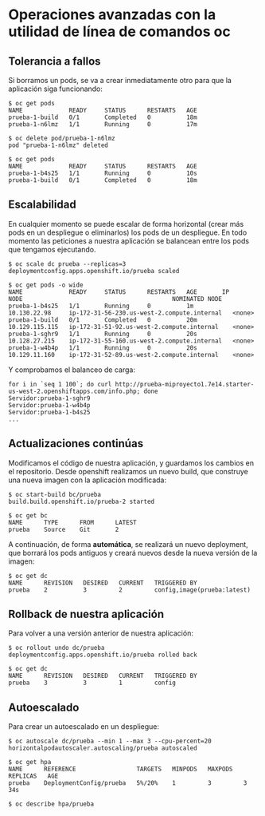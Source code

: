 # Operaciones avanzadas con la utilidad de línea de comandos oc

## Tolerancia a fallos

Si borramos un pods, se va a crear inmediatamente otro para que la aplicación siga funcionando:

    $ oc get pods
    NAME             READY     STATUS      RESTARTS   AGE
    prueba-1-build   0/1       Completed   0          18m
    prueba-1-n6lmz   1/1       Running     0          17m
    
    $ oc delete pod/prueba-1-n6lmz
    pod "prueba-1-n6lmz" deleted
    
    $ oc get pods
    NAME             READY     STATUS      RESTARTS   AGE
    prueba-1-b4s25   1/1       Running     0          10s
    prueba-1-build   0/1       Completed   0          18m

## Escalabilidad

En cualquier momento se puede escalar de forma horizontal (crear más pods en un despliegue o eliminarlos) los pods de un despliegue. En todo momento las peticiones a nuestra aplicación se balancean entre los pods que tengamos ejecutando.

    $ oc scale dc prueba --replicas=3
    deploymentconfig.apps.openshift.io/prueba scaled

    $ oc get pods -o wide
    NAME             READY     STATUS      RESTARTS   AGE       IP               NODE                                          NOMINATED NODE
    prueba-1-b4s25   1/1       Running     0          1m        10.130.22.98     ip-172-31-56-230.us-west-2.compute.internal   <none>
    prueba-1-build   0/1       Completed   0          20m       10.129.115.115   ip-172-31-51-92.us-west-2.compute.internal    <none>
    prueba-1-sghr9   1/1       Running     0          20s       10.128.27.215    ip-172-31-55-160.us-west-2.compute.internal   <none>
    prueba-1-w4b4p   1/1       Running     0          20s       10.129.11.160    ip-172-31-52-89.us-west-2.compute.internal    <none>

Y comprobamos el balanceo de carga:

    for i in `seq 1 100`; do curl http://prueba-miproyecto1.7e14.starter-us-west-2.openshiftapps.com/info.php; done
    Servidor:prueba-1-sghr9
    Servidor:prueba-1-w4b4p
    Servidor:prueba-1-b4s25
    ...

## Actualizaciones continúas

Modificamos el código de nuestra aplicación, y guardamos los cambios en el repositorio. Desde openshift realizamos un nuevo build, que construye una nueva imagen con la aplicación modificada:

    $ oc start-build bc/prueba
    build.build.openshift.io/prueba-2 started

    $ oc get bc
    NAME      TYPE      FROM      LATEST
    prueba    Source    Git       2

A continuación, de forma **automática**, se realizará un nuevo deployment, que borrará los pods antiguos y creará nuevos desde la nueva versión de la imagen:

    $ oc get dc
    NAME      REVISION   DESIRED   CURRENT   TRIGGERED BY
    prueba    2          3         2         config,image(prueba:latest)

## Rollback de nuestra aplicación

Para volver a una versión anterior de nuestra aplicación:

    $ oc rollout undo dc/prueba
    deploymentconfig.apps.openshift.io/prueba rolled back
    
    $ oc get dc
    NAME      REVISION   DESIRED   CURRENT   TRIGGERED BY
    prueba    3          3         1         config

## Autoescalado

Para crear un autoescalado en un despliegue:

    $ oc autoscale dc/prueba --min 1 --max 3 --cpu-percent=20
    horizontalpodautoscaler.autoscaling/prueba autoscaled
        
    $ oc get hpa
    NAME      REFERENCE                 TARGETS   MINPODS   MAXPODS   REPLICAS   AGE
    prueba    DeploymentConfig/prueba   5%/20%    1         3         3          34s
    
    $ oc describe hpa/prueba

